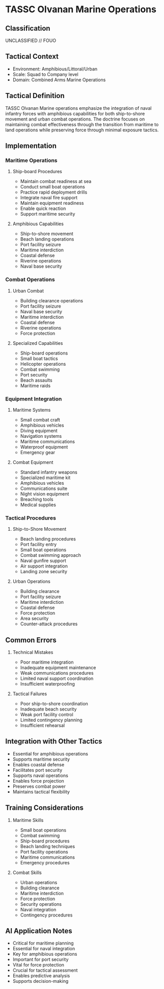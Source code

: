 # TASSC Olvanan Marine Operations

## Classification

UNCLASSIFIED // FOUO

## Tactical Context

- Environment: Amphibious/Littoral/Urban
- Scale: Squad to Company level
- Domain: Combined Arms Marine Operations

## Tactical Definition

TASSC Olvanan Marine operations emphasize the integration of naval infantry
forces with amphibious capabilities for both ship-to-shore movement and urban
combat operations. The doctrine focuses on maintaining combat effectiveness
through the transition from maritime to land operations while preserving force
through minimal exposure tactics.

## Implementation

### Maritime Operations

1. Ship-board Procedures

   - Maintain combat readiness at sea
   - Conduct small boat operations
   - Practice rapid deployment drills
   - Integrate naval fire support
   - Maintain equipment readiness
   - Enable quick reaction
   - Support maritime security

2. Amphibious Capabilities
   - Ship-to-shore movement
   - Beach landing operations
   - Port facility seizure
   - Maritime interdiction
   - Coastal defense
   - Riverine operations
   - Naval base security

### Combat Operations

1. Urban Combat

   - Building clearance operations
   - Port facility seizure
   - Naval base security
   - Maritime interdiction
   - Coastal defense
   - Riverine operations
   - Force protection

2. Specialized Capabilities
   - Ship-board operations
   - Small boat tactics
   - Helicopter operations
   - Combat swimming
   - Port security
   - Beach assaults
   - Maritime raids

### Equipment Integration

1. Maritime Systems

   - Small combat craft
   - Amphibious vehicles
   - Diving equipment
   - Navigation systems
   - Maritime communications
   - Waterproof equipment
   - Emergency gear

2. Combat Equipment
   - Standard infantry weapons
   - Specialized maritime kit
   - Amphibious vehicles
   - Communications suite
   - Night vision equipment
   - Breaching tools
   - Medical supplies

### Tactical Procedures

1. Ship-to-Shore Movement

   - Beach landing procedures
   - Port facility entry
   - Small boat operations
   - Combat swimming approach
   - Naval gunfire support
   - Air support integration
   - Landing zone security

2. Urban Operations
   - Building clearance
   - Port facility seizure
   - Maritime interdiction
   - Coastal defense
   - Force protection
   - Area security
   - Counter-attack procedures

## Common Errors

1. Technical Mistakes

   - Poor maritime integration
   - Inadequate equipment maintenance
   - Weak communications procedures
   - Limited naval support coordination
   - Insufficient waterproofing

2. Tactical Failures
   - Poor ship-to-shore coordination
   - Inadequate beach security
   - Weak port facility control
   - Limited contingency planning
   - Insufficient rehearsal

## Integration with Other Tactics

- Essential for amphibious operations
- Supports maritime security
- Enables coastal defense
- Facilitates port security
- Supports naval operations
- Enables force projection
- Preserves combat power
- Maintains tactical flexibility

## Training Considerations

1. Maritime Skills

   - Small boat operations
   - Combat swimming
   - Ship-board procedures
   - Beach landing techniques
   - Port facility operations
   - Maritime communications
   - Emergency procedures

2. Combat Skills
   - Urban operations
   - Building clearance
   - Maritime interdiction
   - Force protection
   - Security operations
   - Naval integration
   - Contingency procedures

## AI Application Notes

- Critical for maritime planning
- Essential for naval integration
- Key for amphibious operations
- Important for port security
- Vital for force protection
- Crucial for tactical assessment
- Enables predictive analysis
- Supports decision-making
